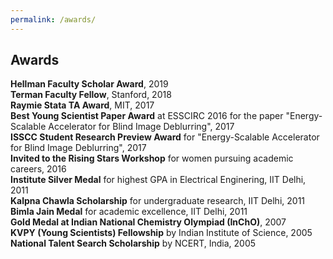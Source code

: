 ```yaml
---
permalink: /awards/
---
```


## Awards
**Hellman Faculty Scholar Award**, 2019  
**Terman Faculty Fellow**, Stanford, 2018  
**Raymie Stata TA Award**, MIT, 2017  
**Best Young Scientist Paper Award** at ESSCIRC 2016 for the paper "Energy-Scalable Accelerator for Blind Image Deblurring", 2017   
**ISSCC Student Research Preview Award** for "Energy-Scalable Accelerator for Blind Image Deblurring", 2017  
**Invited to the Rising Stars Workshop** for women pursuing academic careers, 2016  
**Institute Silver Medal** for highest GPA in Electrical Enginering, IIT Delhi, 2011   
**Kalpna Chawla Scholarship** for undergraduate research, IIT Delhi, 2011  
**Bimla Jain Medal** for academic excellence, IIT Delhi, 2011  
**Gold Medal at Indian National Chemistry Olympiad (InChO)**, 2007  
**KVPY (Young Scientists) Fellowship** by Indian Institute of Science, 2005  
**National Talent Search Scholarship** by NCERT, India, 2005  
